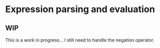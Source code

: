 # Expression parsing and evaluation

## WIP

This is a work in progress... I still need to handle the negation operator.
